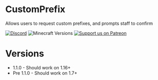 # CustomPrefix
Allows users to request custom prefixes, and prompts staff to confirm

[![Discord](https://img.shields.io/discord/113990411063656454)](https://discord.gg/P56dXsD)
![Minecraft Versions](https://img.shields.io/badge/Minecraft%20Versions-1.16%2B-blue)
[![Support us on Patreon](https://img.shields.io/badge/support-patreon-F96854.svg)](https://www.patreon.com/sftmedia)

# Versions
- 1.1.0 - Should work on 1.16+
- Pre 1.1.0 - Should work on 1.7+
